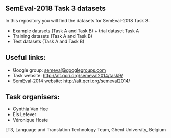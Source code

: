 ## SemEval-2018 Task 3 datasets ##

In this repository you will find the datasets for SemEval-2018 Task 3:

* Example datasets (Task A and Task B) + trial dataset Task A
* Training datasets (Task A and Task B)
* Test datasets (Task A and Task B)


## Useful links: ##
* Google group: <a href="mailto:semevaltweet@googlegroups.com">semeval@googlegroups.com</a>
* Task website: <a href="http://alt.qcri.org/semeval2014/task9/" target="_blank">http://alt.qcri.org/semeval2014/task9/</a>
* SemEval-2014 website: <a href="http://alt.qcri.org/semeval2014/" target="_blank">http://alt.qcri.org/semeval2014/</a>


## Task organisers: ##
* Cynthia Van Hee
* Els Lefever
* Véronique Hoste

LT3, Language and Translation Technology Team, Ghent University, Belgium


